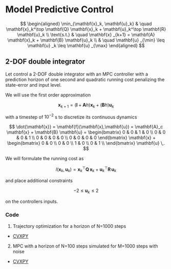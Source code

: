 # Model Predictive Control

$$
\begin{aligned}
	\min_{\mathbf{x}_k, \mathbf{u}_k} & \quad \mathbf{x}_k^\top \mathbf{Q} \mathbf{x}_k + \mathbf{u}_k^\top \mathbf{R} \mathbf{u}_k \\
 	\text{s.t.} & \quad \mathbf{x} _{k+1} = \mathbf{A} \mathbf{x}_k + \mathbf{B} \mathbf{u}_k \\
  				& \quad \mathbf{u} _{\min} \leq \mathbf{u} _k \leq \mathbf{u} _{\max}
\end{aligned}
$$

## 2-DOF double integrator

Let control a 2-DOF double integrator with an MPC controller with a prediction horizon of one second and quadratic running cost penalizing the state-error and input level.

We will use the first order approximation

$$
\mathbf{x}_{k+1} = (\mathbf{I} + \mathbf{A} h) \mathbf{x}_k + (\mathbf{B} h) \mathbf{u}_k 
$$

with a timestep of $10^{-2}$ s to discretize its continuous dynamics

$$
\dot{\mathbf{x}} = \mathbf{f}(\mathbf{x},\mathbf{u}) = \mathbf{A}_c \mathbf{x} + \mathbf{B} \mathbf{u} = 
\begin{bmatrix}
0 & 0 & 1 & 0 \\
0 & 0 & 0 & 1 \\
0 & 0 & 0 & 0 \\
0 & 0 & 0 & 0
\end{bmatrix}
\mathbf{x}
+
\begin{bmatrix}
0 & 0 \\
0 & 0 \\
1 & 0 \\
0 & 1 \\
\end{bmatrix}
\mathbf{u}
\,.
$$

We will formulate the running cost as

$$
l(\mathbf{x}_k,\mathbf{u}_k) = \mathbf{x}_k^\top \mathbf{Q} \, \mathbf{x}_k + \mathbf{u}_k^\top \mathbf{R} \, \mathbf{u}_k
$$

and place additional constraints

$$
-2 \leq \mathbf{u}_k \leq 2
$$

on the controllers inputs.

### Code
1. Trajectory optimization for a horizon of N=1000 steps
- [CVXPY](TO-CVXPY.py)
2. MPC with a horizon of N=100 steps simulated for M=1000 steps with noise
- [CVXPY](MPC-CVXPY.py)

